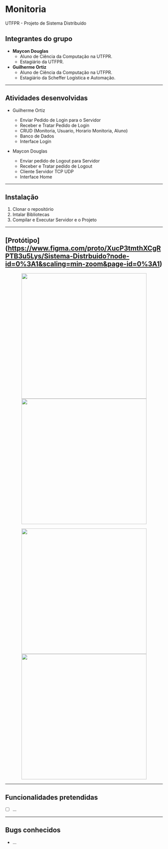 # Monitoria
UTFPR - Projeto de Sistema Distribuído 
## Integrantes do grupo
* **Maycon Douglas**
  * Aluno de Ciência da Computação na UTFPR.
  * Estagiário da UTFPR.
* **Guilherme Ortiz**
  * Aluno de Ciência da Computação na UTFPR.
  * Estagiário da Scheffer Logística e Automação.
  
------------------------------------------
## Atividades desenvolvidas
* Guilherme Ortiz
  * Enviar Pedido de Login para o Servidor
  * Receber e Tratar Pedido de Login
  * CRUD (Monitoria, Usuario, Horario Monitoria, Aluno)
  * Banco de Dados
  * Interface Login

* Maycon Douglas
  * Enviar pedido de Logout para Servidor
  * Receber e Tratar pedido de Logout
  * Cliente Servidor TCP UDP
  * Interface Home
  
------------------------------------------
## Instalação
 1. Clonar o repositório
 2. Intalar Bibliotecas
 3. Compilar e Executar Servidor e o Projeto
 
------------------------------------------
## [Protótipo] (https://www.figma.com/proto/XucP3tmthXCgRPTB3u5Lys/Sistema-Distrbuido?node-id=0%3A1&scaling=min-zoom&page-id=0%3A1)

<p align="center">
  <img src="https://i.imgur.com/NCVLciv.png" width="400">
  <img src="https://i.imgur.com/PX9hVzJ.png" width="400">
</p>
<p align="center">
  <img src="https://i.imgur.com/PF2cCjO.png" width="400">
  <img src="https://i.imgur.com/LCgUveI.png" width="400">
</p>

------------------------------------------
## Funcionalidades pretendidas
- [ ] ...

------------------------------------------
## Bugs conhecidos
* ...
